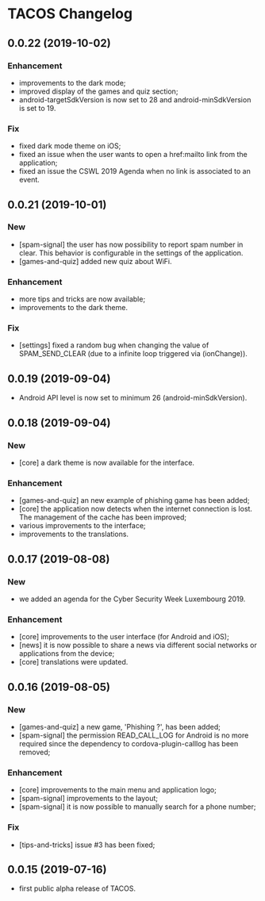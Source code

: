 TACOS Changelog
===============

## 0.0.22 (2019-10-02)

### Enhancement

- improvements to the dark mode;
- improved display of the games and quiz section;
- android-targetSdkVersion is now set to 28 and android-minSdkVersion is set
  to 19.

### Fix

- fixed dark mode theme on iOS;
- fixed an issue when the user wants to open a href:mailto link from the
  application;
- fixed an issue the CSWL 2019 Agenda when no link is associated to an event.


## 0.0.21 (2019-10-01)

### New

- [spam-signal] the user has now possibility to report spam number in clear.
  This behavior is configurable in the settings of the application.
- [games-and-quiz] added new quiz about WiFi.

### Enhancement

- more tips and tricks are now available;
- improvements to the dark theme.

### Fix

- [settings] fixed a random bug when changing the value of SPAM_SEND_CLEAR (due
  to a infinite loop triggered via (ionChange)).


## 0.0.19 (2019-09-04)

- Android API level is now set to minimum 26 (android-minSdkVersion).


## 0.0.18 (2019-09-04)

### New

- [core] a dark theme is now available for the interface.

### Enhancement

- [games-and-quiz] an new example of phishing game has been added;
- [core] the application now detects when the internet connection is lost. The
  management of the cache has been improved;
- various improvements to the interface;
- improvements to the translations.


## 0.0.17 (2019-08-08)

### New

- we added an agenda for the Cyber Security Week Luxembourg 2019.

### Enhancement

- [core] improvements to the user interface (for Android and iOS);
- [news] it is now possible to share a news via different social networks or
  applications from the device;
- [core] translations were updated.


## 0.0.16 (2019-08-05)

### New

- [games-and-quiz] a new  game, 'Phishing ?', has been added;
- [spam-signal] the permission READ_CALL_LOG for Android is no more required
  since the dependency to cordova-plugin-calllog has been removed;

### Enhancement

- [core] improvements to the main menu and application logo;
- [spam-signal] improvements to the layout;
- [spam-signal] it is now possible to manually search for a phone number;

### Fix

- [tips-and-tricks] issue #3 has been fixed;


## 0.0.15 (2019-07-16)

- first public alpha release of TACOS.
